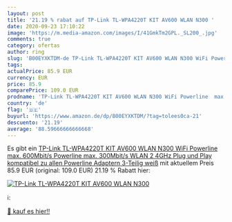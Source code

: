 ```yaml
---
layout: post
title: '21.19 % rabat auf TP-Link TL-WPA4220T KIT AV600 WLAN N300 '
date: 2020-09-23 17:10:22
image: 'https://m.media-amazon.com/images/I/41GmkTm2GPL._SL200_.jpg'
comments: true
category: ofertas
author: ring
slug: 'B00EYXKTDM-de TP-Link TL-WPA4220T KIT AV600 WLAN N300 WiFi Powerline...'
tags: 
actualPrice: 85.9 EUR
currency: EUR
price: 85.9
comparePrice: 109.0 EUR
prodname: 'TP-Link TL-WPA4220T KIT AV600 WLAN N300 WiFi Powerline  max. 600Mbit/s Powerline  max. 300Mbit/s WLAN 2 4GHz  Plug und Play  kompatibel zu allen Powerline Adaptern  3-Teilig  weiß'
country: 'de'
flag: '🇩🇪'
buyurl: 'https://www.amazon.de/dp/B00EYXKTDM/?tag=tolees0ca-21'
descuento: '21.19'
average: '88.59666666666668'
---
```


Es gibt ein [TP-Link TL-WPA4220T KIT AV600 WLAN N300 WiFi Powerline  max. 600Mbit/s Powerline  max. 300Mbit/s WLAN 2 4GHz  Plug und Play  kompatibel zu allen Powerline Adaptern  3-Teilig  weiß](https://www.amazon.de/dp/B00EYXKTDM/?tag=tolees0ca-21) mit aktuellem Preis 85.9 EUR (original: 109.0 EUR) 21.19 % Rabatt hier:

[![TP-Link TL-WPA4220T KIT AV600 WLAN N300 ](https://m.media-amazon.com/images/I/41GmkTm2GPL._SL200_.jpg)](https://www.amazon.de/dp/B00EYXKTDM/?tag=tolees0ca-21)

ℹ️:


[🛒 kauf es hier!!](https://www.amazon.de/dp/B00EYXKTDM/?tag=tolees0ca-21)

